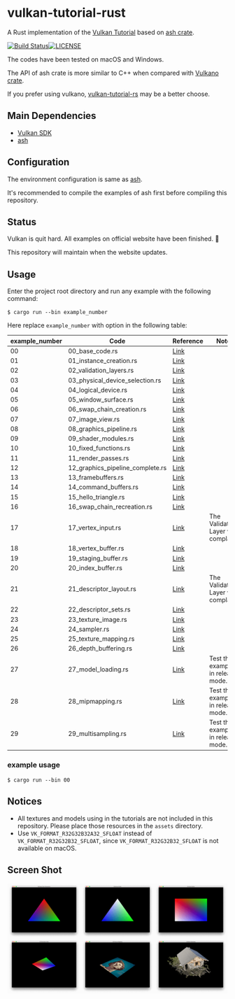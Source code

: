 # vulkan-tutorial-rust

A Rust implementation of the [Vulkan Tutorial](https://vulkan-tutorial.com) based on [ash crate](https://crates.io/crates/ash).

[![Build Status](https://travis-ci.org/Usami-Renko/vulkan-tutorial-rust.svg?branch=master)](https://travis-ci.org/Usami-Renko/vulkan-tutorial-rust)[![LICENSE](https://img.shields.io/badge/license-MIT-blue.svg)](LICENSE)

The codes have been tested on macOS and Windows.

The API of ash crate is more similar to C++ when compared with [Vulkano crate](https://crates.io/crates/vulkano).

If you prefer using vulkano, [vulkan-tutorial-rs](https://github.com/bwasty/vulkan-tutorial-rs) may be a better choose.

## Main Dependencies

- [Vulkan SDK](https://vulkan.lunarg.com/sdk/home)
- [ash](https://github.com/MaikKlein/ash)

## Configuration

The environment configuration is same as [ash](https://github.com/MaikKlein/ash#example).

It's recommended to compile the examples of ash first before compiling this repository.

## Status

Vulkan is quit hard. All examples on official website have been finished. :beers:

This repository will maintain when the website updates.

## Usage

Enter the project root directory and run any example with the following command:

```shell
$ cargo run --bin example_number
```

Here replace `example_number` with option in the following table:

| example_number | Code                             | Reference                                                    | Note                                |
| -------------- | -------------------------------- | ------------------------------------------------------------ | ----------------------------------- |
| 00             | 00_base_code.rs                  | [Link](https://vulkan-tutorial.com/Drawing_a_triangle/Setup/Base_code) |                                     |
| 01             | 01_instance_creation.rs          | [Link](https://vulkan-tutorial.com/Drawing_a_triangle/Setup/Instance) |                                     |
| 02             | 02_validation_layers.rs          | [Link](https://vulkan-tutorial.com/Drawing_a_triangle/Setup/Validation_layers) |                                     |
| 03             | 03_physical_device_selection.rs  | [Link](https://vulkan-tutorial.com/Drawing_a_triangle/Setup/Physical_devices_and_queue_families) |                                     |
| 04             | 04_logical_device.rs             | [Link](https://vulkan-tutorial.com/Drawing_a_triangle/Setup/Logical_device_and_queues) |                                     |
| 05             | 05_window_surface.rs             | [Link](https://vulkan-tutorial.com/Drawing_a_triangle/Presentation/Window_surface) |                                     |
| 06             | 06_swap_chain_creation.rs        | [Link](https://vulkan-tutorial.com/Drawing_a_triangle/Presentation/Swap_chain) |                                     |
| 07             | 07_image_view.rs                 | [Link](https://vulkan-tutorial.com/Drawing_a_triangle/Presentation/Image_views) |                                     |
| 08             | 08_graphics_pipeline.rs          | [Link](https://vulkan-tutorial.com/Drawing_a_triangle/Graphics_pipeline_basics) |                                     |
| 09             | 09_shader_modules.rs             | [Link](https://vulkan-tutorial.com/Drawing_a_triangle/Graphics_pipeline_basics/Shader_modules) |                                     |
| 10             | 10_fixed_functions.rs            | [Link](https://vulkan-tutorial.com/Drawing_a_triangle/Graphics_pipeline_basics/Fixed_functions) |                                     |
| 11             | 11_render_passes.rs              | [Link](https://vulkan-tutorial.com/Drawing_a_triangle/Graphics_pipeline_basics/Render_passes) |                                     |
| 12             | 12_graphics_pipeline_complete.rs | [Link](https://vulkan-tutorial.com/Drawing_a_triangle/Graphics_pipeline_basics/Conclusion) |                                     |
| 13             | 13_framebuffers.rs               | [Link](https://vulkan-tutorial.com/Drawing_a_triangle/Drawing/Framebuffers) |                                     |
| 14             | 14_command_buffers.rs            | [Link](https://vulkan-tutorial.com/Drawing_a_triangle/Drawing/Command_buffers) |                                     |
| 15             | 15_hello_triangle.rs             | [Link](https://vulkan-tutorial.com/Drawing_a_triangle/Drawing/Rendering_and_presentation) |                                     |
| 16             | 16_swap_chain_recreation.rs      | [Link](https://vulkan-tutorial.com/Drawing_a_triangle/Swap_chain_recreation) |                                     |
| 17             | 17_vertex_input.rs               | [Link](https://vulkan-tutorial.com/Vertex_buffers/Vertex_input_description) | The Validation Layer will complain. |
| 18             | 18_vertex_buffer.rs              | [Link](https://vulkan-tutorial.com/Vertex_buffers/Vertex_buffer_creation) |                                     |
| 19             | 19_staging_buffer.rs             | [Link](https://vulkan-tutorial.com/Vertex_buffers/Staging_buffer) |                                     |
| 20             | 20_index_buffer.rs               | [Link](https://vulkan-tutorial.com/Vertex_buffers/Index_buffer) |                                     |
| 21             | 21_descriptor_layout.rs          | [Link](https://vulkan-tutorial.com/Uniform_buffers/Descriptor_layout_and_buffer) | The Validation Layer will complain. |
| 22             | 22_descriptor_sets.rs            | [Link](https://vulkan-tutorial.com/Uniform_buffers/Descriptor_pool_and_sets) |                                     |
| 23             | 23_texture_image.rs              | [Link](https://vulkan-tutorial.com/Texture_mapping/Images)   |                                     |
| 24             | 24_sampler.rs                    | [Link](https://vulkan-tutorial.com/Texture_mapping/Image_view_and_sampler) |                                     |
| 25             | 25_texture_mapping.rs            | [Link](https://vulkan-tutorial.com/Texture_mapping/Combined_image_sampler) |                                     |
| 26             | 26_depth_buffering.rs            | [Link](https://vulkan-tutorial.com/Depth_buffering)          |                                     |
| 27             | 27_model_loading.rs              | [Link](https://vulkan-tutorial.com/Loading_models)           | Test this example in release mode.  |
| 28             | 28_mipmapping.rs                 | [Link](https://vulkan-tutorial.com/Generating_Mipmaps)       | Test this example in release mode.  |
| 29             | 29_multisampling.rs              | [Link](https://vulkan-tutorial.com/Multisampling)            | Test this example in release mode.  |

### example usage

```
$ cargo run --bin 00
```

## Notices

- All textures and models using in the tutorials are not included in this repository. Please place those resources in the `assets` directory.
- Use `VK_FORMAT_R32G32B32A32_SFLOAT` instead of `VK_FORMAT_R32G32B32_SFLOAT`, since `VK_FORMAT_R32G32B32_SFLOAT` is not available on macOS.

## Screen Shot

![screenshot_all](./screenshots/screenshot_all.png)
